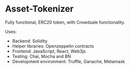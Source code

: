 # Asset-Tokenizer
Fully functional, ERC20 token, with Crowdsale functionality.

Uses:
- Backend: Solidity
- Helper libraries: Openzeppelin contracts
- Frontend: JavaScript, React, Web3js
- Testing: Chai, Mocha and BN
- Development environment: Truffle, Ganache, Metamask
